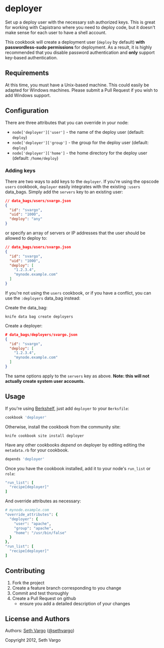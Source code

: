 deployer
========
Set up a deploy user with the necessary ssh authorized keys. This is great for working with Capistrano where you need to deploy code, but it doesn't make sense for each user to have a shell account.

This cookbook will create a deployment user (`deploy` by default) **with passwordless-sudo permissions** for deployment. As a result, it is highly recommended that you disable password authentication and **only** support key-based authentication.

Requirements
------------
At this time, you must have a Unix-based machine. This could easily be adapted for Windows machines. Please submit a Pull Request if you wish to add Windows support.

Configuration
-------------
There are three attributes that you can override in your node:

- `node['deployer']['user']` - the name of the deploy user (default: `deploy`)
- `node['deployer']['group']` - the group for the deploy user (default: `deploy`)
- `node['deployer']['home']` - the home directory for the deploy user (default: `/home/deploy`)

### Adding keys
There are two ways to add keys to the `deployer`. If you're using the opscode `users` cookbook, `deployer` easily integrates with the existing `:users` data_bags. Simply add the `servers` key to an existing user:

```json
// data_bags/users/svargo.json
{
  "id": "svargo",
  "uid": "1000",
  "deploy": "any"
}
```

or specify an array of servers or IP addresses that the user should be allowed to deploy to:

```json
// data_bags/users/svargo.json
{
  "id": "svargo",
  "uid": "1000",
  "deploy": [
    "1.2.3.4",
    "mynode.example.com"
  ]
}
```

If you're not using the `users` cookbook, or if you have a conflict, you can use the `:deployers` data_bag instead:

Create the data_bag:

    knife data bag create deployers

Create a deployer:

```json
# data_bags/deployers/svargo.json
{
  "id": "svargo",
  "deploy": [
    "1.2.3.4",
    "mynode.example.com"
  ]
}
```

The same options apply to the `servers` key as above. **Note: this will not actually create system user accounts.**

Usage
-----
If you're using [Berkshelf](http://berkshelf.com/), just add `deployer` to your `Berksfile`:

```ruby
cookbook 'deployer'
```

Otherwise, install the cookbook from the community site:

    knife cookbook site install deployer

Have any other cookbooks *depend* on deployer by editing editing the `metadata.rb` for your cookbook.

```ruby
depends 'deployer'
```

Once you have the cookbook installed, add it to your node's `run_list` or `role`:

```ruby
"run_list": [
  "recipe[deployer]"
]
```

And override attributes as necessary:

```ruby
# mynode.example.com
"override_attributes": {
  "deployer": {
    "user": "apache",
    "group": "apache",
    "home": "/usr/bin/false"
  }
},
"run_list": [
  "recipe[deployer]"
]
```

Contributing
------------
1. Fork the project
2. Create a feature branch corresponding to you change
3. Commit and test thoroughly
4. Create a Pull Request on github
    - ensure you add a detailed description of your changes

License and Authors
-------------------
Authors: [Seth Vargo](https://github.com/sethvargo) ([@sethvargo](https://twitter.com/sethvargo))

Copyright 2012, Seth Vargo
